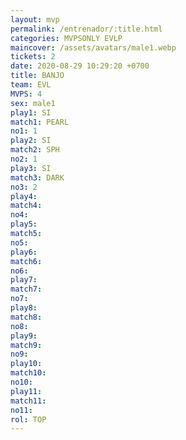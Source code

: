 ```yaml
---
layout: mvp
permalink: /entrenador/:title.html
categories: MVPSONLY EVLP
maincover: /assets/avatars/male1.webp
tickets: 2
date: 2020-08-29 10:29:20 +0700
title: BANJO
team: EVL
MVPS: 4
sex: male1
play1: SI
match1: PEARL
no1: 1
play2: SI
match2: SPH
no2: 1
play3: SI
match3: DARK
no3: 2
play4: 
match4: 
no4: 
play5: 
match5: 
no5: 
play6: 
match6: 
no6: 
play7: 
match7: 
no7: 
play8: 
match8: 
no8: 
play9: 
match9: 
no9: 
play10: 
match10: 
no10: 
play11: 
match11: 
no11: 
rol: TOP
---
```

